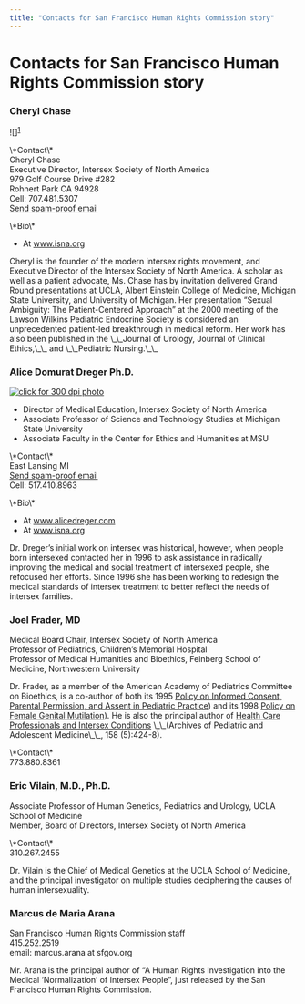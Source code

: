 ```yaml
---
title: "Contacts for San Francisco Human Rights Commission story"
---
```


# Contacts for San Francisco Human Rights Commission story

<h3>Cheryl Chase  </h3>



<p>![]<sup class="footnote" id="fnrev809495045d8a20a37d0cd-1"><a href="#fn809495045d8a20a37d0cd-1">1</a></sup> </p>



<p>\*Contact\*  <br />
Cheryl Chase  <br />
Executive Director, Intersex Society of North America  <br />
979 Golf Course Drive #282  <br />
Rohnert Park CA 94928  <br />
Cell: 707.481.5307  <br />
<a href="/pressroom/contact/chase">Send spam-proof email</a>  </p>

<p>\*Bio\*  </p>

<ul>
	<li>At <a href="/about/chase">www.isna.org</a></li>
</ul>

<p>Cheryl is the founder of the modern intersex rights movement, and Executive Director of the Intersex Society of North America. A scholar as well as a patient advocate, Ms. Chase has by invitation delivered Grand Round presentations at <span class="caps">UCLA</span>, Albert Einstein College of Medicine, Michigan State University, and University of Michigan. Her presentation &#8220;Sexual Ambiguity: The Patient-Centered Approach&#8221; at the 2000 meeting of the Lawson Wilkins Pediatric Endocrine Society is considered an unprecedented patient-led breakthrough in medical reform. Her work has also been published in the \_\_Journal of Urology, Journal of Clinical Ethics,\_\_ and \_\_Pediatric Nursing.\_\_  </p>


<h3>Alice Domurat Dreger Ph.D.  </h3>

<p><a href="/files/images/dreger.jpg"><img alt="click for 300 dpi photo" src="/img/about/alice2.jpg" title="click for 300 dpi photo" /></a>  </p>

<ul>
	<li>Director of Medical Education, Intersex Society of North America</li>
	<li>Associate Professor of Science and Technology Studies at Michigan State University</li>
	<li>Associate Faculty in the Center for Ethics and Humanities at <span class="caps">MSU</span></li>
</ul>

<p>\*Contact\*  <br />
East Lansing MI  <br />
<a href="http://www.alicedreger.com/contact">Send spam-proof email</a>  <br />
Cell: 517.410.8963  </p>

<p>\*Bio\*  </p>

<ul>
	<li>At <a href="http://www.alicedreger.com">www.alicedreger.com</a></li>
	<li>At <a href="/about/dreger">www.isna.org</a></li>
</ul>


<p>Dr. Dreger&#8217;s initial work on intersex was historical, however, when people born intersexed contacted her in 1996 to ask assistance in radically improving the medical and social treatment of intersexed people, she refocused her efforts. Since 1996 she has been working to redesign the medical standards of intersex treatment to better reflect the needs of intersex families.  </p>



<h3>Joel Frader, MD  </h3>

<p>Medical Board Chair, Intersex Society of North America  <br />
Professor of Pediatrics, Children&#8217;s Memorial Hospital  <br />
Professor of Medical Humanities and Bioethics, Feinberg School of Medicine, Northwestern University  </p>

<p>Dr. Frader, as a member of the American Academy of Pediatrics Committee on Bioethics, is a co-author of both its 1995 <a href="http://aappolicy.aappublications.org/cgi/reprint/pediatrics%3B95/2/314.pdf">Policy on Informed Consent, Parental Permission, and Assent in Pediatric Practice</a>) and its 1998 <a href="http://aappolicy.aappublications.org/cgi/content/abstract/pediatrics%3B102/1/153">Policy on Female Genital Mutilation</a>). He is also the principal author of <a href="/pdf/Frader2004.pdf">Health Care Professionals and Intersex Conditions</a> \_\_(Archives of Pediatric and Adolescent Medicine\_\_, 158 (5):424-8).  </p>

<p>\*Contact\*  <br />
773.880.8361  </p>

<h3>Eric Vilain, M.D., Ph.D.  </h3>

<p>Associate Professor of Human Genetics, Pediatrics and Urology, <span class="caps">UCLA</span> School of Medicine  <br />
Member, Board of Directors, Intersex Society of North America  </p>

<p>\*Contact\*  <br />
310.267.2455  </p>

<p>Dr. Vilain is the Chief of Medical Genetics at the <span class="caps">UCLA</span> School of Medicine, and the principal investigator on multiple studies deciphering the causes of human intersexuality.  </p>


<h3>Marcus de Maria Arana  </h3>

<p>San Francisco Human Rights Commission staff  <br />
415.252.2519  <br />
email: marcus.arana at sfgov.org  </p>

<p>Mr. Arana is the principal author of &#8220;A Human Rights Investigation into the Medical &#8216;Normalization&#8217; of Intersex People&#8221;, just released by the San Francisco Human Rights Commission.</p>

 [1]: /img/about/cheryl4.jpg